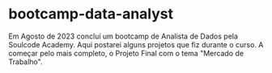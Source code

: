 # bootcamp-data-analyst
Em Agosto de 2023 concluí um bootcamp de Analista de Dados pela Soulcode Academy. Aqui postarei alguns projetos que fiz durante o curso. A começar pelo mais completo, o Projeto Final com o tema "Mercado de Trabalho".
